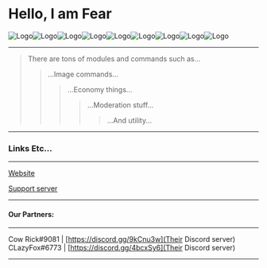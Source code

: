 # Hello, I am Fear

![Logo](https://cdn.discordapp.com/attachments/606583050591141927/622094020771971072/fear-logo-90x90.png)![Logo](https://cdn.discordapp.com/attachments/606583050591141927/622094020771971072/fear-logo-90x90.png)![Logo](https://cdn.discordapp.com/attachments/606583050591141927/622094020771971072/fear-logo-90x90.png)![Logo](https://cdn.discordapp.com/attachments/606583050591141927/622094020771971072/fear-logo-90x90.png)![Logo](https://cdn.discordapp.com/attachments/606583050591141927/622094020771971072/fear-logo-90x90.png)![Logo](https://cdn.discordapp.com/attachments/606583050591141927/622094020771971072/fear-logo-90x90.png)![Logo](https://cdn.discordapp.com/attachments/606583050591141927/622094020771971072/fear-logo-90x90.png)![Logo](https://cdn.discordapp.com/attachments/606583050591141927/622094020771971072/fear-logo-90x90.png)![Logo](https://cdn.discordapp.com/attachments/606583050591141927/622094020771971072/fear-logo-90x90.png)

---

> There are tons of modules and commands such as...
>> ...Image commands...
>>> ...Economy things...
>>>> ...Moderation stuff...
>>>>> ...And utility...

---

### Links Etc...

---

[Website](https://fearboat.business.site)

[Support server](https://discord.gg/JfWcEFS)

---

#### Our Partners:

---

Cow Rick#9081 | [https://discord.gg/9kCnu3w](Their Discord server)
CLazyFox#6773 | [https://discord.gg/4bcxSy6](Their Discord server)

---
